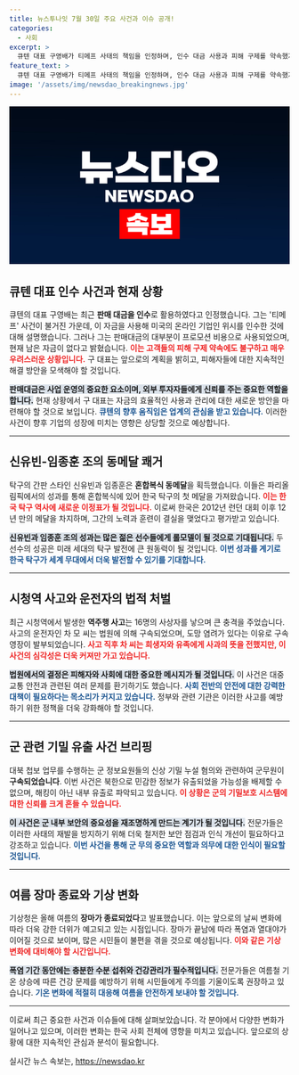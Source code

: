 ```yaml
---
title: 뉴스투나잇 7월 30일 주요 사건과 이슈 공개!
categories:
  - 사회
excerpt: >
  큐텐 대표 구영배가 티메프 사태의 책임을 인정하며, 인수 대금 사용과 피해 구제를 약속했지만 남은 돈이 없다고 밝혀 충격을 주고 있습니다. 
feature_text: >
  큐텐 대표 구영배가 티메프 사태의 책임을 인정하며, 인수 대금 사용과 피해 구제를 약속했지만 남은 돈이 없다고 밝혀 충격을 주고 있습니다. 
image: '/assets/img/newsdao_breakingnews.jpg'
---
```


<p><img src="/assets/img/newsdao_breakingnews.jpg" alt="pcversion 속보" /></p>

<h2 data-ke-size="size26">큐텐 대표 인수 사건과 현재 상황</h2>

<p data-ke-size="size16">큐텐의 대표 구영배는 최근 <b>판매 대금을 인수</b>로 활용하였다고 인정했습니다. 그는 '티메프' 사건이 불거진 가운데, 이 자금을 사용해 미국의 온라인 기업인 위시를 인수한 것에 대해 설명했습니다. 그러나 그는 판매대금의 대부분이 프로모션 비용으로 사용되었으며, 현재 남은 자금이 없다고 밝혔습니다. <b><span style="color: #ee2323;">이는 고객들의 피해 구제 약속에도 불구하고 매우 우려스러운 상황입니다.</span></b> 구 대표는 앞으로의 계획을 밝히고, 피해자들에 대한 지속적인 해결 방안을 모색해야 할 것입니다.</p>

<p><b><span style="background-color: #21538527;">판매대금은 사업 운영의 중요한 요소이며, 외부 투자자들에게 신뢰를 주는 중요한 역할을 합니다.</span></b> 현재 상황에서 구 대표는 자금의 효율적인 사용과 관리에 대한 새로운 방안을 마련해야 할 것으로 보입니다. <b><span style="color: #1a5490;">큐텐의 향후 움직임은 업계의 관심을 받고 있습니다.</span></b> 이러한 사건이 향후 기업의 성장에 미치는 영향은 상당할 것으로 예상합니다. </p>

<hr>

<h2 data-ke-size="size26">신유빈-임종훈 조의 동메달 쾌거</h2>

<p data-ke-size="size16">탁구의 간판 스타인 신유빈과 임종훈은 <b>혼합복식 동메달</b>을 획득했습니다. 이들은 파리올림픽에서의 성과를 통해 혼합복식에 있어 한국 탁구의 첫 메달을 가져왔습니다. <b><span style="color: #ee2323;">이는 한국 탁구 역사에 새로운 이정표가 될 것입니다.</span></b> 이로써 한국은 2012년 런던 대회 이후 12년 만의 메달을 차지하며, 그간의 노력과 훈련이 결실을 맺었다고 평가받고 있습니다.</p>

<p><b><span style="background-color: #21538527;">신유빈과 임종훈 조의 성과는 많은 젊은 선수들에게 롤모델이 될 것으로 기대됩니다.</span></b> 두 선수의 성공은 미래 세대의 탁구 발전에 큰 원동력이 될 것입니다. <b><span style="color: #1a5490;">이번 성과를 계기로 한국 탁구가 세계 무대에서 더욱 발전할 수 있기를 기대합니다.</span></b></p>

<hr>

<h2 data-ke-size="size26">시청역 사고와 운전자의 법적 처벌</h2>

<p data-ke-size="size16">최근 시청역에서 발생한 <b>역주행 사고</b>는 16명의 사상자를 낳으며 큰 충격을 주었습니다. 사고의 운전자인 차 모 씨는 법원에 의해 구속되었으며, 도망 염려가 있다는 이유로 구속 영장이 발부되었습니다. <b><span style="color: #ee2323;">사고 직후 차 씨는 희생자와 유족에게 사과의 뜻을 전했지만, 이 사건의 심각성은 더욱 커져만 가고 있습니다.</span></b></p>

<p><b><span style="background-color: #21538527;">법원에서의 결정은 피해자와 사회에 대한 중요한 메시지가 될 것입니다.</span></b> 이 사건은 대중교통 안전과 관련된 여러 문제를 환기하기도 했습니다. <b><span style="color: #1a5490;">사회 전반의 안전에 대한 강력한 대책이 필요하다는 목소리가 커지고 있습니다.</span></b> 정부와 관련 기관은 이러한 사고를 예방하기 위한 정책을 더욱 강화해야 할 것입니다.</p>

<hr>

<h2 data-ke-size="size26">군 관련 기밀 유출 사건 브리핑</h2>

<p data-ke-size="size16">대북 첩보 업무를 수행하는 군 정보요원들의 신상 기밀 누설 혐의와 관련하여 군무원이 <b>구속되었습니다</b>. 이번 사건은 북한으로 민감한 정보가 유출되었을 가능성을 배제할 수 없으며, 해킹이 아닌 내부 유출로 파악되고 있습니다. <b><span style="color: #ee2323;">이 상황은 군의 기밀보호 시스템에 대한 신뢰를 크게 흔들 수 있습니다.</span></b></p>

<p><b><span style="background-color: #21538527;">이 사건은 군 내부 보안의 중요성을 재조명하게 만드는 계기가 될 것입니다.</span></b> 전문가들은 이러한 사태의 재발을 방지하기 위해 더욱 철저한 보안 점검과 인식 개선이 필요하다고 강조하고 있습니다. <b><span style="color: #1a5490;">이번 사건을 통해 군 무의 중요한 역할과 의무에 대한 인식이 필요할 것입니다.</span></b></p>

<hr>

<h2 data-ke-size="size26">여름 장마 종료와 기상 변화</h2>

<p data-ke-size="size16">기상청은 올해 여름의 <b>장마가 종료되었다</b>고 발표했습니다. 이는 앞으로의 날씨 변화에 따라 더욱 강한 더위가 예고되고 있는 시점입니다. 장마가 끝남에 따라 폭염과 열대야가 이어질 것으로 보이며, 많은 시민들이 불편을 겪을 것으로 예상됩니다. <b><span style="color: #ee2323;">이와 같은 기상 변화에 대비해야 할 시간입니다.</span></b></p>

<p><b><span style="background-color: #21538527;">폭염 기간 동안에는 충분한 수분 섭취와 건강관리가 필수적입니다.</span></b> 전문가들은 여름철 기온 상승에 따른 건강 문제를 예방하기 위해 시민들에게 주의를 기울이도록 권장하고 있습니다. <b><span style="color: #1a5490;">기온 변화에 적절히 대응해 여름을 안전하게 보내야 할 것입니다.</span></b></p>

<hr>

<p data-ke-size="size16">이로써 최근 중요한 사건과 이슈들에 대해 살펴보았습니다. 각 분야에서 다양한 변화가 일어나고 있으며, 이러한 변화는 한국 사회 전체에 영향을 미치고 있습니다. 앞으로의 상황에 대한 지속적인 관심과 분석이 필요합니다.</p>
실시간 뉴스 속보는, <a href="https://newsdao.kr" rel="dofollow">https://newsdao.kr</a>


